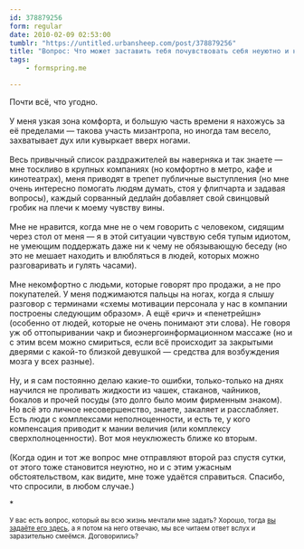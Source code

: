 ```yaml
---
id: 378879256
form: regular
date: 2010-02-09 02:53:00
tumblr: "https://untitled.urbansheep.com/post/378879256"
title: "Вопрос: Что может заставить тебя почувствовать себя неуютно и неуклюже?"
tags:
    - formspring.me

---
```


<p>Почти всё, что угодно.<br/><br/>
У меня узкая зона комфорта, и большую часть времени я нахожусь за её пределами — такова участь мизантропа, но иногда там весело, захватывает дух или кувыркает вверх ногами.<br/><br/>
Весь привычный список раздражителей вы наверняка и так знаете — мне тоскливо в крупных компаниях (но комфортно в метро, кафе и кинотеатрах), меня приводят в трепет публичные выступления (но мне очень интересно помогать людям думать, стоя у флипчарта и задавая вопросы), каждый сорванный дедлайн добавляет свой свинцовый гробик на плечи к моему чувству вины.<br/><br/>
Мне не нравится, когда мне не о чем говорить с человеком, сидящим через стол от меня — я в этой ситуации чувствую себя тупым идиотом, не умеющим поддержать даже ни к чему не обязывающую беседу (но это не мешает находить и влюбляться в людей, которых можно разговаривать и гулять часами).<br/><br/>
Мне некомфортно с людьми, которые говорят про продажи, а не про покупателей. У меня поджимаются пальцы на ногах, когда я слышу разговор с терминами «схемы мотивации персонала у нас в компании построены следующим образом». А ещё «рич» и «пенетрейшн» (особенно от людей, которые не очень понимают эти слова). Не говоря уж об оттопыривании чакр и биоэнергоинформационном массаже (но и с этим всем можно смириться, если всё происходит за закрытыми дверями с какой-то близкой девушкой — средства для возбуждения мозга у всех разные).<br/><br/>
Ну, и я сам постоянно делаю какие-то ошибки, только-только на днях научился не проливать жидкости из чашек, стаканов, чайников, бокалов и прочей посуды (это долго было моим фирменным знаком). Но всё это личное несовершенство, знаете, закаляет и расслабляет. Есть люди с комплексами неполноценности, и есть те, у кого компенсация приводит к мании величия (или комплексу сверхполноценности). Вот моя неуклюжесть ближе ко вторым.<br/><br/>
(Когда один и тот же вопрос мне отправляют второй раз спустя сутки, от этого тоже становится неуютно, но и с этим ужасным обстоятельством, как видите, мне тоже удаётся справиться. Спасибо, что спросили, в любом случае.)</p>

<p>*</p>

<p><small>У вас есть вопрос, который вы всю жизнь мечтали мне задать? Хорошо, тогда <a href="http://formspring.me/urbansheep">вы задаёте его здесь</a>, а я потом на него отвечаю, мы все читаем ответ вслух и заразительно смеёмся. Договорились?</small></p>

